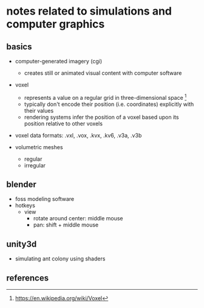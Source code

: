 # notes related to simulations and computer graphics

## basics

- computer-generated imagery (cgi)
  - creates still or animated visual content with computer software

- voxel
  - represents a value on a regular grid in three-dimensional space [^1]
  - typically don't encode their position (i.e. coordinates) explicitly with their values
  - rendering systems infer the position of a voxel based upon its position relative to other voxels

- voxel data formats: .vxl, .vox, .kvx, .kv6, .v3a, .v3b

- volumetric meshes
  - regular
  - irregular


## blender

- foss modeling software
- hotkeys
  - view
    - rotate around center: 	middle mouse
    - pan: 					shift + middle mouse


## unity3d

- simulating ant colony using shaders 


## references

[^1]: https://en.wikipedia.org/wiki/Voxel
